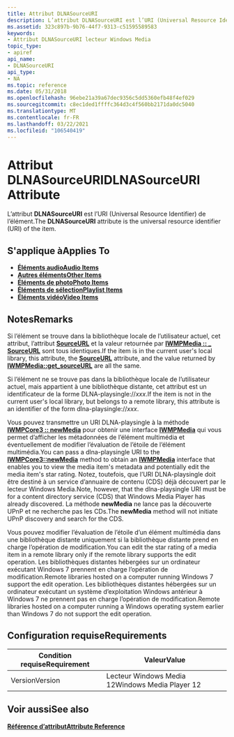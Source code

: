```yaml
---
title: Attribut DLNASourceURI
description: L’attribut DLNASourceURI est l’URI (Universal Resource Identifier) de l’élément.
ms.assetid: 323c897b-9b76-44f7-9313-c51595589583
keywords:
- Attribut DLNASourceURI lecteur Windows Media
topic_type:
- apiref
api_name:
- DLNASourceURI
api_type:
- NA
ms.topic: reference
ms.date: 05/31/2018
ms.openlocfilehash: 96ebe21a39a67dec9356c5dd5360efb48f4ef029
ms.sourcegitcommit: c8ec1ded1ffffc364d3c4f560bb2171da0dc5040
ms.translationtype: MT
ms.contentlocale: fr-FR
ms.lasthandoff: 03/22/2021
ms.locfileid: "106540419"
---
```

# <a name="dlnasourceuri-attribute"></a><span data-ttu-id="2f059-104">Attribut DLNASourceURI</span><span class="sxs-lookup"><span data-stu-id="2f059-104">DLNASourceURI Attribute</span></span>

<span data-ttu-id="2f059-105">L’attribut **DLNASourceURI** est l’URI (Universal Resource Identifier) de l’élément.</span><span class="sxs-lookup"><span data-stu-id="2f059-105">The **DLNASourceURI** attribute is the universal resource identifier (URI) of the item.</span></span>

## <a name="applies-to"></a><span data-ttu-id="2f059-106">S'applique à</span><span class="sxs-lookup"><span data-stu-id="2f059-106">Applies To</span></span>

-   [<span data-ttu-id="2f059-107">**Éléments audio**</span><span class="sxs-lookup"><span data-stu-id="2f059-107">**Audio Items**</span></span>](audio-item-attributes.md)
-   [<span data-ttu-id="2f059-108">**Autres éléments**</span><span class="sxs-lookup"><span data-stu-id="2f059-108">**Other Items**</span></span>](other-item-attributes.md)
-   [<span data-ttu-id="2f059-109">**Éléments de photo**</span><span class="sxs-lookup"><span data-stu-id="2f059-109">**Photo Items**</span></span>](photo-item-attributes.md)
-   [<span data-ttu-id="2f059-110">**Éléments de sélection**</span><span class="sxs-lookup"><span data-stu-id="2f059-110">**Playlist Items**</span></span>](playlist-attributes-ref.md)
-   [<span data-ttu-id="2f059-111">**Éléments vidéo**</span><span class="sxs-lookup"><span data-stu-id="2f059-111">**Video Items**</span></span>](video-item-attributes.md)

## <a name="remarks"></a><span data-ttu-id="2f059-112">Notes</span><span class="sxs-lookup"><span data-stu-id="2f059-112">Remarks</span></span>

<span data-ttu-id="2f059-113">Si l’élément se trouve dans la bibliothèque locale de l’utilisateur actuel, cet attribut, l’attribut [**SourceURL**](sourceurl-attribute.md) et la valeur retournée par [**IWMPMedia :: \_ SourceURL**](/previous-versions/windows/desktop/api/wmp/nf-wmp-iwmpmedia-get_sourceurl) sont tous identiques.</span><span class="sxs-lookup"><span data-stu-id="2f059-113">If the item is in the current user's local library, this attribute, the [**SourceURL**](sourceurl-attribute.md) attribute, and the value returned by [**IWMPMedia::get\_sourceURL**](/previous-versions/windows/desktop/api/wmp/nf-wmp-iwmpmedia-get_sourceurl) are all the same.</span></span>

<span data-ttu-id="2f059-114">Si l’élément ne se trouve pas dans la bibliothèque locale de l’utilisateur actuel, mais appartient à une bibliothèque distante, cet attribut est un identificateur de la forme DLNA-playsingle://*xxx*.</span><span class="sxs-lookup"><span data-stu-id="2f059-114">If the item is not in the current user's local library, but belongs to a remote library, this attribute is an identifier of the form dlna-playsingle://*xxx*.</span></span>

<span data-ttu-id="2f059-115">Vous pouvez transmettre un URI DLNA-playsingle à la méthode [**IWMPCore3 :: newMedia**](/previous-versions/windows/desktop/api/wmp/nf-wmp-iwmpcore3-newmedia) pour obtenir une interface [**IWMPMedia**](/previous-versions/windows/desktop/api/wmp/nn-wmp-iwmpmedia) qui vous permet d’afficher les métadonnées de l’élément multimédia et éventuellement de modifier l’évaluation de l’étoile de l’élément multimédia.</span><span class="sxs-lookup"><span data-stu-id="2f059-115">You can pass a dlna-playsingle URI to the [**IWMPCore3::newMedia**](/previous-versions/windows/desktop/api/wmp/nf-wmp-iwmpcore3-newmedia) method to obtain an [**IWMPMedia**](/previous-versions/windows/desktop/api/wmp/nn-wmp-iwmpmedia) interface that enables you to view the media item's metadata and potentially edit the media item's star rating.</span></span> <span data-ttu-id="2f059-116">Notez, toutefois, que l’URI DLNA-playsingle doit être destiné à un service d’annuaire de contenu (CDS) déjà découvert par le lecteur Windows Media.</span><span class="sxs-lookup"><span data-stu-id="2f059-116">Note, however, that the dlna-playsingle URI must be for a content directory service (CDS) that Windows Media Player has already discovered.</span></span> <span data-ttu-id="2f059-117">La méthode **newMedia** ne lance pas la découverte UPnP et ne recherche pas les CDs.</span><span class="sxs-lookup"><span data-stu-id="2f059-117">The **newMedia** method will not initiate UPnP discovery and search for the CDS.</span></span>

<span data-ttu-id="2f059-118">Vous pouvez modifier l’évaluation de l’étoile d’un élément multimédia dans une bibliothèque distante uniquement si la bibliothèque distante prend en charge l’opération de modification.</span><span class="sxs-lookup"><span data-stu-id="2f059-118">You can edit the star rating of a media item in a remote library only if the remote library supports the edit operation.</span></span> <span data-ttu-id="2f059-119">Les bibliothèques distantes hébergées sur un ordinateur exécutant Windows 7 prennent en charge l’opération de modification.</span><span class="sxs-lookup"><span data-stu-id="2f059-119">Remote libraries hosted on a computer running Windows 7 support the edit operation.</span></span> <span data-ttu-id="2f059-120">Les bibliothèques distantes hébergées sur un ordinateur exécutant un système d’exploitation Windows antérieur à Windows 7 ne prennent pas en charge l’opération de modification.</span><span class="sxs-lookup"><span data-stu-id="2f059-120">Remote libraries hosted on a computer running a Windows operating system earlier than Windows 7 do not support the edit operation.</span></span>

## <a name="requirements"></a><span data-ttu-id="2f059-121">Configuration requise</span><span class="sxs-lookup"><span data-stu-id="2f059-121">Requirements</span></span>



| <span data-ttu-id="2f059-122">Condition requise</span><span class="sxs-lookup"><span data-stu-id="2f059-122">Requirement</span></span> | <span data-ttu-id="2f059-123">Valeur</span><span class="sxs-lookup"><span data-stu-id="2f059-123">Value</span></span> |
|--------------------|------------------------------------|
| <span data-ttu-id="2f059-124">Version</span><span class="sxs-lookup"><span data-stu-id="2f059-124">Version</span></span><br/> | <span data-ttu-id="2f059-125">Lecteur Windows Media 12</span><span class="sxs-lookup"><span data-stu-id="2f059-125">Windows Media Player 12</span></span><br/> |



## <a name="see-also"></a><span data-ttu-id="2f059-126">Voir aussi</span><span class="sxs-lookup"><span data-stu-id="2f059-126">See also</span></span>

<dl> <dt>

[<span data-ttu-id="2f059-127">**Référence d’attribut**</span><span class="sxs-lookup"><span data-stu-id="2f059-127">**Attribute Reference**</span></span>](attribute-reference.md)
</dt> </dl>

 

 





